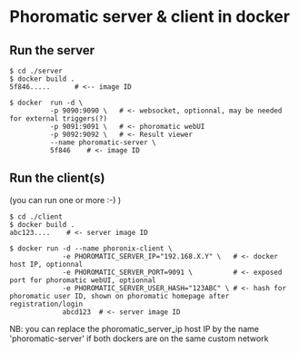 # Phoromatic server & client in docker


## Run the server

```
$ cd ./server
$ docker build .
5f846.....      # <-- image ID

$ docker  run -d \
          -p 9090:9090 \   # <- websocket, optionnal, may be needed for external triggers(?)
          -p 9091:9091 \   # <- phoromatic webUI
          -p 9092:9092 \   # <- Result viewer
          --name phoromatic-server \
          5f846    # <- image ID
```


## Run the client(s)

(you can run one or more :-) )

```
$ cd ./client
$ docker build .
abc123....    # <- server image ID

$ docker run -d --name phoronix-client \
             -e PHOROMATIC_SERVER_IP="192.168.X.Y" \   # <- docker host IP, optionnal
             -e PHOROMATIC_SERVER_PORT=9091 \          # <- exposed port for phoromatic webUI, optionnal
             -e PHOROMATIC_SERVER_USER_HASH="123ABC" \ # <- hash for phoromatic user ID, shown on phoromatic homepage after registration/login
             abcd123  # <- server image ID

```

NB: you can replace the phoromatic_server_ip host IP by the name 'phoromatic-server' if both dockers are on the same custom network
